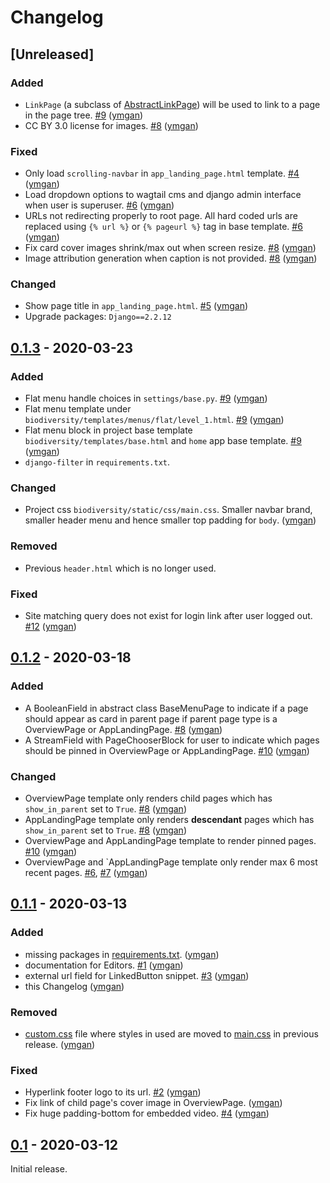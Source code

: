 # Changelog

## [Unreleased]

### Added

- `LinkPage` (a subclass of [AbstractLinkPage](https://wagtailmenus.readthedocs.io/en/stable/abstractlinkpage.html)) 
will be used to link to a page in the page tree. 
[#9](https://git.bebif.be/antabif/biodiversityaq/issues/9) ([ymgan](https://git.bebif.be/ymgan))
- CC BY 3.0 license for images. [#8](https://git.bebif.be/antabif/biodiversityaq/issues/8) ([ymgan](https://git.bebif.be/ymgan))

### Fixed

- Only load `scrolling-navbar` in `app_landing_page.html` template. 
[#4](https://git.bebif.be/antabif/biodiversityaq/issues/4) ([ymgan](https://git.bebif.be/ymgan))
- Load dropdown options to wagtail cms and django admin interface when user is superuser. 
[#6](https://git.bebif.be/antabif/biodiversityaq/issues/6) ([ymgan](https://git.bebif.be/ymgan))
- URLs not redirecting properly to root page. All hard coded urls are replaced using `{% url %}` or `{% pageurl %}` 
tag in base template. [#6](https://git.bebif.be/antabif/biodiversityaq/issues/6) ([ymgan](https://git.bebif.be/ymgan))
- Fix card cover images shrink/max out when screen resize. 
[#8](https://git.bebif.be/antabif/biodiversityaq/issues/8) ([ymgan](https://git.bebif.be/ymgan))
- Image attribution generation when caption is not provided. 
[#8](https://git.bebif.be/antabif/biodiversityaq/issues/8) ([ymgan](https://git.bebif.be/ymgan))

### Changed

- Show page title in `app_landing_page.html`. 
[#5](https://git.bebif.be/antabif/biodiversityaq/issues/5) ([ymgan](https://git.bebif.be/ymgan))
- Upgrade packages: `Django==2.2.12`

## [0.1.3](https://gitlab.com/ymgan/biodiversity-aq-dev/-/releases/v0.1.3) - 2020-03-23

### Added
- Flat menu handle choices in `settings/base.py`. [#9](https://gitlab.com/ymgan/biodiversity-aq-dev/-/issues/9) 
([ymgan](https://gitlab.com/ymgan))
- Flat menu template under `biodiversity/templates/menus/flat/level_1.html`. 
[#9](https://gitlab.com/ymgan/biodiversity-aq-dev/-/issues/9) 
([ymgan](https://gitlab.com/ymgan))
- Flat menu block in project base template `biodiversity/templates/base.html` and `home` app base template. 
[#9](https://gitlab.com/ymgan/biodiversity-aq-dev/-/issues/9) 
([ymgan](https://gitlab.com/ymgan))
- `django-filter` in `requirements.txt`.

### Changed
- Project css `biodiversity/static/css/main.css`. Smaller navbar brand, smaller header menu and hence smaller top 
padding for `body`. ([ymgan](https://gitlab.com/ymgan))

### Removed 
- Previous `header.html` which is no longer used.

### Fixed
- Site matching query does not exist for login link after user logged out. 
[#12](https://gitlab.com/ymgan/biodiversity-aq-dev/-/issues/12) 
([ymgan](https://gitlab.com/ymgan))

## [0.1.2](https://gitlab.com/ymgan/biodiversity-aq-dev/-/releases/v0.1.2) - 2020-03-18

### Added
- A BooleanField in abstract class BaseMenuPage to indicate if a page should appear as card in parent page if 
parent page type is a OverviewPage or AppLandingPage. 
[#8](https://gitlab.com/ymgan/biodiversity-aq-dev/-/issues/8)  ([ymgan](https://gitlab.com/ymgan))
- A StreamField with PageChooserBlock for user to indicate which pages should be pinned in OverviewPage or 
AppLandingPage. 
[#10](https://gitlab.com/ymgan/biodiversity-aq-dev/-/issues/10)  ([ymgan](https://gitlab.com/ymgan))

### Changed
- OverviewPage template only renders child pages which has `show_in_parent` set to `True`. 
[#8](https://gitlab.com/ymgan/biodiversity-aq-dev/-/issues/8)  ([ymgan](https://gitlab.com/ymgan))
- AppLandingPage template only renders **descendant** pages which has `show_in_parent` set to `True`. 
[#8](https://gitlab.com/ymgan/biodiversity-aq-dev/-/issues/8)  ([ymgan](https://gitlab.com/ymgan))
- OverviewPage and AppLandingPage template to render pinned pages. 
[#10](https://gitlab.com/ymgan/biodiversity-aq-dev/-/issues/10)  ([ymgan](https://gitlab.com/ymgan))
- OverviewPage and `AppLandingPage template only render max 6 most recent pages. 
[#6](https://gitlab.com/ymgan/biodiversity-aq-dev/-/issues/6), 
[#7](https://gitlab.com/ymgan/biodiversity-aq-dev/-/issues/7) ([ymgan](https://gitlab.com/ymgan))


## [0.1.1](https://gitlab.com/ymgan/biodiversity-aq-dev/-/releases/v0.1.1) - 2020-03-13

### Added
- missing packages in [requirements.txt](requirements.txt). ([ymgan](https://gitlab.com/ymgan))
- documentation for Editors. [#1](https://gitlab.com/ymgan/biodiversity-aq-dev/-/issues/1) ([ymgan](https://gitlab.com/ymgan))
- external url field for LinkedButton snippet. [#3](https://gitlab.com/ymgan/biodiversity-aq-dev/-/issues/3) ([ymgan](https://gitlab.com/ymgan))
- this Changelog ([ymgan](https://gitlab.com/ymgan))

### Removed
- [custom.css](biodiversity/static/css/custom.css) file where styles in used are moved to 
[main.css](biodiversity/static/css/main.css) in previous release. ([ymgan](https://gitlab.com/ymgan))

### Fixed
- Hyperlink footer logo to its url. [#2](https://gitlab.com/ymgan/biodiversity-aq-dev/-/issues/2) ([ymgan](https://gitlab.com/ymgan))
- Fix link of child page's cover image in OverviewPage. ([ymgan](https://gitlab.com/ymgan))
- Fix huge padding-bottom for embedded video. [#4](https://gitlab.com/ymgan/biodiversity-aq-dev/-/issues/4) ([ymgan](https://gitlab.com/ymgan))

## [0.1](https://gitlab.com/ymgan/biodiversity-aq-dev/-/releases/v0.1) - 2020-03-12

Initial release.
